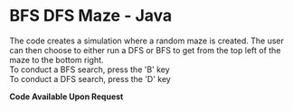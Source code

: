 # BFS DFS Maze - Java
The code creates a simulation where a random maze is created. The user can then choose to either run a DFS or BFS to get from the top left of the maze to the bottom right.  
To conduct a BFS search, press the 'B' key  
To conduct a DFS search, press the 'D' key  
  
**Code Available Upon Request**
